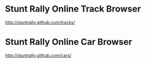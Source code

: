 Stunt Rally Online Track Browser
================================

http://stuntrally.github.com/tracks/

Stunt Rally Online Car Browser
================================

http://stuntrally.github.com/cars/


